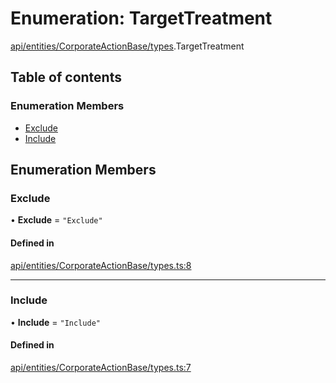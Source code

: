 # Enumeration: TargetTreatment

[api/entities/CorporateActionBase/types](../wiki/api.entities.CorporateActionBase.types).TargetTreatment

## Table of contents

### Enumeration Members

- [Exclude](../wiki/api.entities.CorporateActionBase.types.TargetTreatment#exclude)
- [Include](../wiki/api.entities.CorporateActionBase.types.TargetTreatment#include)

## Enumeration Members

### Exclude

• **Exclude** = ``"Exclude"``

#### Defined in

[api/entities/CorporateActionBase/types.ts:8](https://github.com/PolymeshAssociation/polymesh-sdk/blob/95e180d2/src/api/entities/CorporateActionBase/types.ts#L8)

___

### Include

• **Include** = ``"Include"``

#### Defined in

[api/entities/CorporateActionBase/types.ts:7](https://github.com/PolymeshAssociation/polymesh-sdk/blob/95e180d2/src/api/entities/CorporateActionBase/types.ts#L7)
